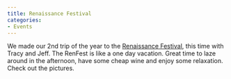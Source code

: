 ```yaml
---
title: Renaissance Festival
categories:
- Events
---
```


We made our 2nd trip of the year to the [Renaissance Festival](http://www.renaissancefest.com/minnesota-main.htm), this time with Tracy and Jeff. The RenFest is like a one day vacation. Great time to laze around in the afternoon, have some cheap wine and enjoy some relaxation. Check out the pictures.
